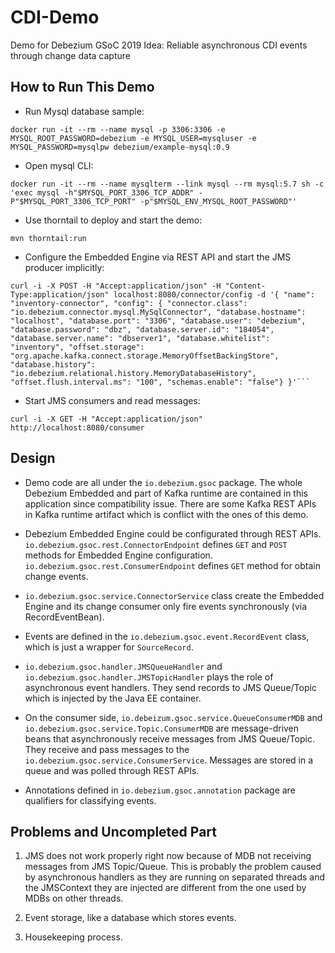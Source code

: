 # CDI-Demo

Demo for Debezium GSoC 2019 Idea: Reliable asynchronous CDI events through change data capture

## How to Run This Demo

- Run Mysql database sample:

```
docker run -it --rm --name mysql -p 3306:3306 -e MYSQL_ROOT_PASSWORD=debezium -e MYSQL_USER=mysqluser -e MYSQL_PASSWORD=mysqlpw debezium/example-mysql:0.9
```

- Open mysql CLI:

```
docker run -it --rm --name mysqlterm --link mysql --rm mysql:5.7 sh -c 'exec mysql -h"$MYSQL_PORT_3306_TCP_ADDR" -P"$MYSQL_PORT_3306_TCP_PORT" -p"$MYSQL_ENV_MYSQL_ROOT_PASSWORD"'
```

- Use thorntail to deploy and start the demo:

```
mvn thorntail:run
```

- Configure the Embedded Engine via REST API and start the JMS producer implicitly:

```
curl -i -X POST -H "Accept:application/json" -H "Content-Type:application/json" localhost:8080/connector/config -d '{ "name": "inventory-connector", "config": { "connector.class": "io.debezium.connector.mysql.MySqlConnector", "database.hostname": "localhost", "database.port": "3306", "database.user": "debezium", "database.password": "dbz", "database.server.id": "184054", "database.server.name": "dbserver1", "database.whitelist": "inventory", "offset.storage": "org.apache.kafka.connect.storage.MemoryOffsetBackingStore", "database.history": "io.debezium.relational.history.MemoryDatabaseHistory", "offset.flush.interval.ms": "100", "schemas.enable": "false"} }'```
```

- Start JMS consumers and read messages:

```
curl -i -X GET -H "Accept:application/json" http://localhost:8080/consumer
```

## Design

- Demo code are all under the `io.debezium.gsoc` package. The whole Debezium Embedded and part of Kafka runtime are contained 
in this application since compatibility issue. There are some Kafka REST APIs in Kafka runtime artifact which is conflict with 
the ones of this demo.

- Debezium Embedded Engine could be configurated through REST APIs. `io.debezium.gsoc.rest.ConnectorEndpoint` defines 
`GET` and `POST` methods for Embedded Engine configuration. `io.debezium.gsoc.rest.ConsumerEndpoint` defines `GET` method
for obtain change events.

- `io.debezium.gsoc.service.ConnectorService` class create the Embedded Engine and its change consumer only fire events 
synchronously (via RecordEventBean).

- Events are defined in the `io.debezium.gsoc.event.RecordEvent` class, which is just a wrapper for `SourceRecord`.

- `io.debezium.gsoc.handler.JMSQueueHandler` and `io.debezium.gsoc.handler.JMSTopicHandler` plays the role of asynchronous 
event handlers. They send records to JMS Queue/Topic which is injected by the Java EE container.
 
- On the consumer side, `io.debeizum.gsoc.service.QueueConsumerMDB` and `io.debezium.gsoc.service.Topic.ConsumerMDB` are
 message-driven beans that asynchronously receive messages from JMS Queue/Topic. They receive and pass messages to the 
 `io.debezium.gsoc.service.ConsumerService`. Messages are stored in a queue and was polled through REST APIs.
 
- Annotations defined in `io.debezium.gsoc.annotation` package are qualifiers for classifying events.

## Problems and Uncompleted Part

1. JMS does not work properly right now because of MDB not receiving messages from JMS Topic/Queue. This is probably the 
problem caused by asynchronous handlers as they are running on separated threads and the JMSContext they are injected are 
different from the one used by MDBs on other threads.

2. Event storage, like a database which stores events.

3. Housekeeping process.